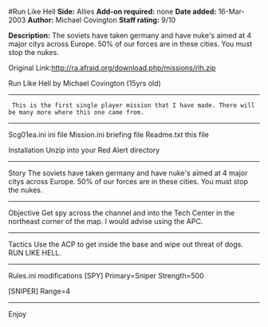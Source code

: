 #Run Like Hell
**Side:** Allies
**Add-on required:** none
**Date added:** 16-Mar-2003
**Author:** Michael Covington
**Staff rating:** 9/10

**Description:** The soviets have taken germany and have nuke&apos;s aimed at 4 major citys across Europe. 50% of our forces are in these cities. You must stop the nukes.

Original Link:http://ra.afraid.org/download.php/missions/rlh.zip

Run Like Hell
by Michael Covington (15yrs old)
_________________________________________________________

     This is the first single player mission that I have made. There will be many more where this one came from.
_______________________________________________________________________

Scg01ea.ini                                 ini file
Mission.ini                                  briefing file
Readme.txt                                 this file

Installation
	Unzip into your Red Alert directory
________________________________________________________________________

Story
	The soviets have taken germany and have nuke's aimed at 4 major citys across Europe. 50% of our forces are in these cities. You must stop the nukes.
________________________________________________________________________

Objective
	Get spy across the channel and into the Tech Center in the northeast corner of the map. I would advise using the APC.
________________________________________________________________________

Tactics
	Use the ACP to get inside the base and wipe out threat of dogs. RUN LIKE HELL.
________________________________________________________________________

Rules.ini modifications
[SPY]
Primary=Sniper
Strength=500

[SNIPER]
Range=4
________________________________________________________________________

Enjoy